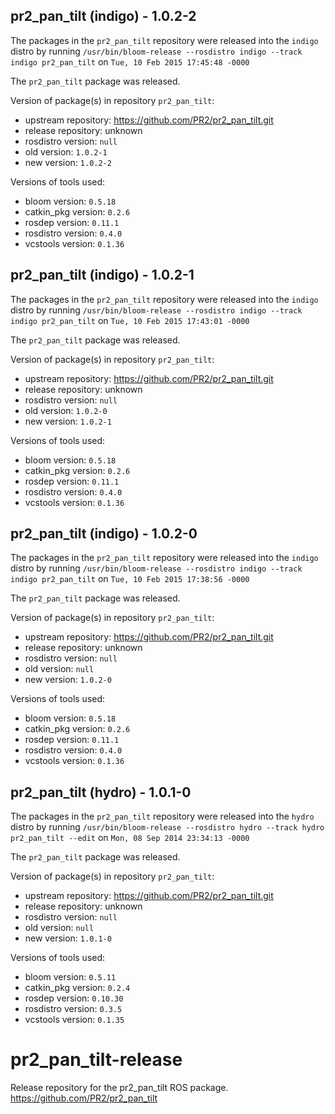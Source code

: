 ## pr2_pan_tilt (indigo) - 1.0.2-2

The packages in the `pr2_pan_tilt` repository were released into the `indigo` distro by running `/usr/bin/bloom-release --rosdistro indigo --track indigo pr2_pan_tilt` on `Tue, 10 Feb 2015 17:45:48 -0000`

The `pr2_pan_tilt` package was released.

Version of package(s) in repository `pr2_pan_tilt`:
- upstream repository: https://github.com/PR2/pr2_pan_tilt.git
- release repository: unknown
- rosdistro version: `null`
- old version: `1.0.2-1`
- new version: `1.0.2-2`

Versions of tools used:
- bloom version: `0.5.18`
- catkin_pkg version: `0.2.6`
- rosdep version: `0.11.1`
- rosdistro version: `0.4.0`
- vcstools version: `0.1.36`


## pr2_pan_tilt (indigo) - 1.0.2-1

The packages in the `pr2_pan_tilt` repository were released into the `indigo` distro by running `/usr/bin/bloom-release --rosdistro indigo --track indigo pr2_pan_tilt` on `Tue, 10 Feb 2015 17:43:01 -0000`

The `pr2_pan_tilt` package was released.

Version of package(s) in repository `pr2_pan_tilt`:
- upstream repository: https://github.com/PR2/pr2_pan_tilt.git
- release repository: unknown
- rosdistro version: `null`
- old version: `1.0.2-0`
- new version: `1.0.2-1`

Versions of tools used:
- bloom version: `0.5.18`
- catkin_pkg version: `0.2.6`
- rosdep version: `0.11.1`
- rosdistro version: `0.4.0`
- vcstools version: `0.1.36`


## pr2_pan_tilt (indigo) - 1.0.2-0

The packages in the `pr2_pan_tilt` repository were released into the `indigo` distro by running `/usr/bin/bloom-release --rosdistro indigo --track indigo pr2_pan_tilt` on `Tue, 10 Feb 2015 17:38:56 -0000`

The `pr2_pan_tilt` package was released.

Version of package(s) in repository `pr2_pan_tilt`:
- upstream repository: https://github.com/PR2/pr2_pan_tilt.git
- release repository: unknown
- rosdistro version: `null`
- old version: `null`
- new version: `1.0.2-0`

Versions of tools used:
- bloom version: `0.5.18`
- catkin_pkg version: `0.2.6`
- rosdep version: `0.11.1`
- rosdistro version: `0.4.0`
- vcstools version: `0.1.36`


## pr2_pan_tilt (hydro) - 1.0.1-0

The packages in the `pr2_pan_tilt` repository were released into the `hydro` distro by running `/usr/bin/bloom-release --rosdistro hydro --track hydro pr2_pan_tilt --edit` on `Mon, 08 Sep 2014 23:34:13 -0000`

The `pr2_pan_tilt` package was released.

Version of package(s) in repository `pr2_pan_tilt`:
- upstream repository: https://github.com/PR2/pr2_pan_tilt.git
- release repository: unknown
- rosdistro version: `null`
- old version: `null`
- new version: `1.0.1-0`

Versions of tools used:
- bloom version: `0.5.11`
- catkin_pkg version: `0.2.4`
- rosdep version: `0.10.30`
- rosdistro version: `0.3.5`
- vcstools version: `0.1.35`


pr2_pan_tilt-release
====================

Release repository for the pr2_pan_tilt ROS package. https://github.com/PR2/pr2_pan_tilt

